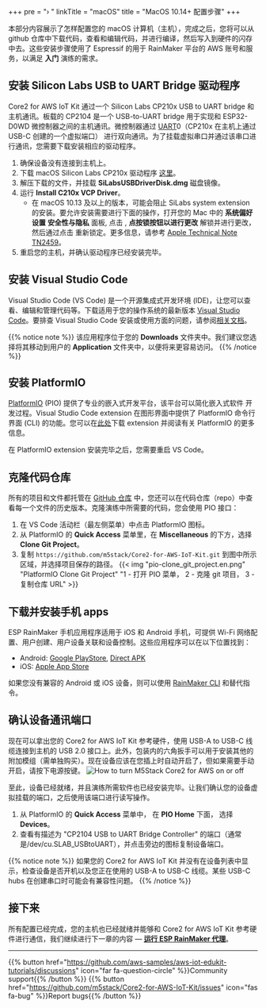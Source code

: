 +++
pre = "› "
linkTitle = "macOS"
title = "MacOS 10.14+ 配置步骤"
+++

本部分内容展示了怎样配置您的 macOS 计算机（主机），完成之后，您将可以从 github 仓库中下载代码，查看和编辑代码，并进行编译，然后写入到硬件的闪存中去。这些安装步骤使用了 Espressif 的用于 RainMaker 平台的 AWS 账号和服务，以满足 **入门** 演练的需求。

## 安装 Silicon Labs USB to UART Bridge 驱动程序
Core2 for AWS IoT Kit 通过一个 Silicon Labs CP210x USB to UART bridge 和主机通讯。板载的 CP2104 是一个 USB-to-UART bridge 用于实现和 ESP32-D0WD 微控制器之间的主机通讯。微控制器通过 [UART](https://docs.espressif.com/projects/esp-idf/en/latest/esp32/api-reference/peripherals/uart.html)0（CP210x 在主机上通过 USB-C 创建的一个虚拟端口） 进行双向通讯。为了挂载虚拟串口并通过该串口进行通讯，您需要下载安装相应的驱动程序。

1) 确保设备没有连接到主机上。
2) 下载 macOS Silicon Labs CP210x 驱动程序 [这里](https://www.silabs.com/documents/public/software/Mac_OSX_VCP_Driver.zip)。
3) 解压下载的文件，并挂载 **SiLabsUSBDriverDisk.dmg** 磁盘镜像。
4) 运行 **Install C210x VCP Driver**。
   - 在 macOS 10.13 及以上的版本，可能会阻止 SiLabs system extension 的安装。要允许安装需要进行下面的操作，打开您的 Mac 中的 **系统偏好设置** <i class="fas fa-arrow-right"></i> **安全性与隐私** 面板, 点击 <i class="fas fa-lock"></i>, **点按锁按钮以进行更改** 解锁并进行更改，然后通过点击 <i class="fas fa-lock-open"></i>重新锁定。更多信息，请参考 [Apple Technical Note TN2459](https://developer.apple.com/library/archive/technotes/tn2459/_index.html)。
5) 重启您的主机，并确认驱动程序已经安装完毕。

## 安装 Visual Studio Code
Visual Studio Code (VS Code) 是一个开源集成式开发环境 (IDE)，让您可以查看、编辑和管理代码等。下载适用于您的操作系统的最新版本 [Visual Studio Code](https://code.visualstudio.com/)。要排查 Visual Studio Code 安装或使用方面的问题，请参阅[相关文档](https://code.visualstudio.com/docs/setup/setup-overview)。

{{% notice note %}}
该应用程序位于您的 **Downloads** 文件夹中。我们建议您选择将其移动到用户的 **Application** 文件夹中，以便将来更容易访问。
{{% /notice %}}

## 安装 PlatformIO
[PlatformIO](https://marketplace.visualstudio.com/items?itemName=platformio.platformio-ide) (PIO)  提供了专业的嵌入式开发平台，该平台可以简化嵌入式软件
开发过程。Visual Studio Code extension 在图形界面中提供了 PlatformIO 命令行界面 (CLI) 的功能。您可以在[此处](https://platformio.org/install/ide?install=vscode)下载 extension 并阅读有关 PlatformIO 的更多信息。

在 PlatformIO extension 安装完毕之后，您需要重启 VS Code。

## 克隆代码仓库
所有的项目和文件都托管在 [GitHub 仓库](https://docs.github.com/en/github/creating-cloning-and-archiving-repositories/about-repositories) 中，您还可以在代码仓库（repo）中查看每一个文件的历史版本。克隆演练中所需要的代码，您会使用 PIO 接口：
1) 在 VS Code 活动栏（最左侧菜单）中点击 PlatformIO 图标。
2) 从 PlatformIO 的 **Quick Access** 菜单里，在 **Miscellaneous** 的下方，选择 **Clone Git Project**。
3) 复制 `https://github.com/m5stack/Core2-for-AWS-IoT-Kit.git` 到图中所示区域，并选择项目保存的路径。
{{< img "pio-clone_git_project.en.png" "PlatformIO Clone Git Project" "1 - 打开 PIO 菜单， 2 - 克隆 git 项目， 3 - 复制仓库 URL" >}}

## 下载并安装手机 apps
ESP RainMaker 手机应用程序适用于 iOS 和 Android 手机，可提供 Wi-Fi 网络配置、用户创建、用户设备关联和设备控制。这些应用程序可以在以下位置找到：
* Android: [Google PlayStore](https://play.google.com/store/apps/details?id=com.espressif.rainmaker), [Direct APK](https://github.com/espressif/esp-rainmaker-android/releases)
* iOS: [Apple App Store](https://apps.apple.com/app/esp-rainmaker/id1497491540)

如果您没有兼容的 Android 或 iOS 设备，则可以使用 [RainMaker CLI](https://rainmaker.espressif.com/docs/cli-setup.html) 和替代指令。

## 确认设备通讯端口
现在可以拿出您的 Core2 for AWS IoT Kit 参考硬件，使用 USB-A to USB-C 线缆连接到主机的 USB 2.0 接口上。此外，包装内的六角扳手可以用于安装其他的附加模组（需单独购买）。现在设备应该在您插上时自动开启了，但如果需要手动开启，请按下电源按键。
![How to turn M5Stack Core2 for AWS on or off](macos/core2foraws_power_on_off.jpg?width=500px&classes=shadow)

至此，设备已经就绪，并且演练所需软件也已经安装完毕。让我们确认您的设备虚拟挂载的端口，之后使用该端口进行读写操作。
1) 从 PlatformIO 的 **Quick Access** 菜单中， 在 **PIO Home** 下面， 选择 **Devices**。
2) 查看有描述为 "CP2104 USB to UART Bridge Controller" 的端口（通常是/dev/cu.SLAB_USBtoUART），并点击旁边的图标复制设备端口。

{{% notice note %}}
如果您的 Core2 for AWS IoT Kit 并没有在设备列表中显示，检查设备是否开机以及您正在使用的 USB-A to USB-C 线缆。某些 USB-C hubs 在创建串口时可能会有兼容性问题。
{{% /notice %}}

## 接下来
所有配置已经完成，您的主机也已经就绪并能够和 Core2 for AWS IoT Kit 参考硬件进行通信，我们继续进行下一章的内容 — [**运行 ESP RainMaker 代理**](/cn/getting-started/run-rainmaker.html)。

---
{{% button href="https://github.com/aws-samples/aws-iot-edukit-tutorials/discussions" icon="far fa-question-circle" %}}Community support{{% /button %}} {{% button href="https://github.com/m5stack/Core2-for-AWS-IoT-Kit/issues" icon="fas fa-bug" %}}Report bugs{{% /button %}}
